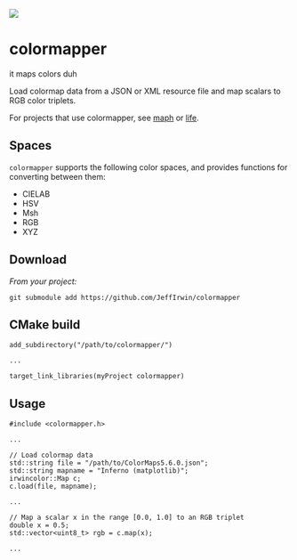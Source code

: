![](https://github.com/JeffIrwin/colormapper/workflows/CI/badge.svg)
# colormapper
it maps colors duh

Load colormap data from a JSON or XML resource file and map scalars to RGB color triplets.

For projects that use colormapper, see [maph](https://github.com/JeffIrwin/maph) or [life](https://github.com/JeffIrwin/life).

## Spaces
`colormapper` supports the following color spaces, and provides functions for converting between them:
- CIELAB
- HSV
- Msh
- RGB
- XYZ

## Download
_From your project:_

    git submodule add https://github.com/JeffIrwin/colormapper

## CMake build
    add_subdirectory("/path/to/colormapper/")
    
    ...
    
    target_link_libraries(myProject colormapper)

## Usage
    #include <colormapper.h>
    
    ...
    
    // Load colormap data
    std::string file = "/path/to/ColorMaps5.6.0.json";
    std::string mapname = "Inferno (matplotlib)";
    irwincolor::Map c;
    c.load(file, mapname);
    
    ...
    
    // Map a scalar x in the range [0.0, 1.0] to an RGB triplet
    double x = 0.5;
    std::vector<uint8_t> rgb = c.map(x);
    
    ...
